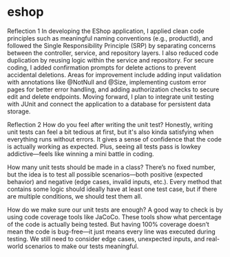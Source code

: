 # eshop

Reflection 1 
In developing the EShop application, I applied clean code principles such as meaningful naming conventions (e.g., productId), and followed the Single Responsibility Principle (SRP) by separating concerns between the controller, service, and repository layers. I also reduced code duplication by reusing logic within the service and repository. For secure coding, I added confirmation prompts for delete actions to prevent accidental deletions. Areas for improvement include adding input validation with annotations like @NotNull and @Size, implementing custom error pages for better error handling, and adding authorization checks to secure edit and delete endpoints. Moving forward, I plan to integrate unit testing with JUnit and connect the application to a database for persistent data storage.

Reflection 2
How do you feel after writing the unit test?
Honestly, writing unit tests can feel a bit tedious at first, but it's also kinda satisfying when everything runs without errors. It gives a sense of confidence that the code is actually working as expected. Plus, seeing all tests pass is lowkey addictive—feels like winning a mini battle in coding.

How many unit tests should be made in a class?
There’s no fixed number, but the idea is to test all possible scenarios—both positive (expected behavior) and negative (edge cases, invalid inputs, etc.). Every method that contains some logic should ideally have at least one test case, but if there are multiple conditions, we should test them all.

How do we make sure our unit tests are enough?
A good way to check is by using code coverage tools like JaCoCo. These tools show what percentage of the code is actually being tested. But having 100% coverage doesn’t mean the code is bug-free—it just means every line was executed during testing. We still need to consider edge cases, unexpected inputs, and real-world scenarios to make our tests meaningful.